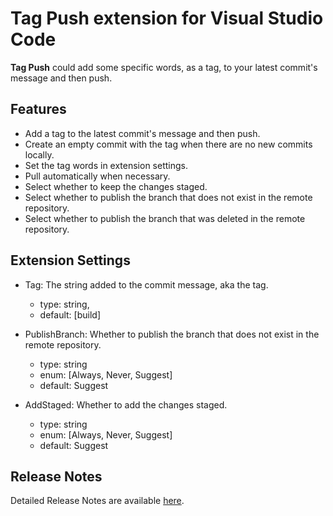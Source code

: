 # Tag Push extension for Visual Studio Code

**Tag Push** could add some specific words, as a tag, to your latest commit's message and then push.

## Features

- Add a tag to the latest commit's message and then push.
- Create an empty commit with the tag when there are no new commits locally.
- Set the tag words in extension settings.
- Pull automatically when necessary.
- Select whether to keep the changes staged.
- Select whether to publish the branch that does not exist in the remote repository.
- Select whether to publish the branch that was deleted in the remote repository.

## Extension Settings

- Tag: The string added to the commit message, aka the tag.

  - type: string,
  - default: [build]

- PublishBranch: Whether to publish the branch that does not exist in the remote repository.

  - type: string
  - enum: [Always, Never, Suggest]
  - default: Suggest

- AddStaged: Whether to add the changes staged.
  - type: string
  - enum: [Always, Never, Suggest]
  - default: Suggest

## Release Notes

Detailed Release Notes are available [here](CHANGELOG.md).
